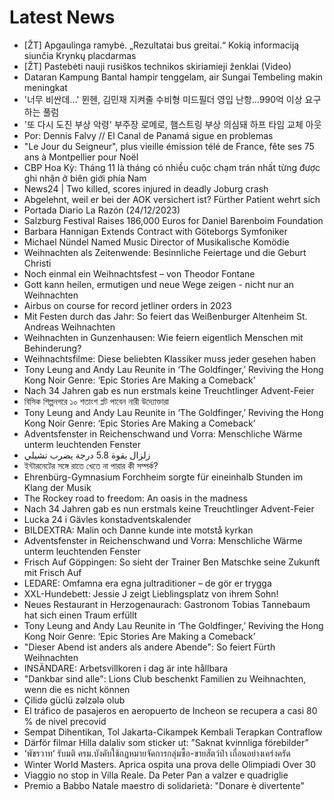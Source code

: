 # Latest News
-  [ŽT] Apgaulinga ramybė. „Rezultatai bus greitai.“ Kokią informaciją siunčia Krynkų placdarmas
-  [ŽT] Pastebėti nauji rusiškos technikos skiriamieji ženklai (Video)
-  Dataran Kampung Bantal hampir tenggelam, air Sungai Tembeling makin meningkat
-  '너무 비싼데...' 뮌헨, 김민재 지켜줄 수비형 미드필더 영입 난항...990억 이상 요구하는 풀럼
-  '또 다시 도진 부상 악령' 부주장 로메로, 햄스트링 부상 의심돼 하프 타임 교체 아웃
-  Por: Dennis Falvy // El Canal de Panamá sigue en problemas
-  "Le Jour du Seigneur", plus vieille émission télé de France, fête ses 75 ans à Montpellier pour Noël
-  CBP Hoa Kỳ: Tháng 11 là tháng có nhiều cuộc chạm trán nhất từng được ghi nhận ở biên giới phía Nam
-  News24 | Two killed, scores injured in deadly Joburg crash
-  Abgelehnt, weil er bei der AOK versichert ist? Fürther Patient wehrt sich
-  Portada Diario La Razón (24/12/2023)
-  Salzburg Festival Raises 186,000 Euros for Daniel Barenboim Foundation
-  Barbara Hannigan Extends Contract with Göteborgs Symfoniker
-  Michael Nündel Named Music Director of Musikalische Komödie⁩
-  Weihnachten als Zeitenwende: Besinnliche Feiertage und die Geburt Christi
-  Noch einmal ein Weihnachtsfest – von Theodor Fontane
-  Gott kann heilen, ermutigen und neue Wege zeigen - nicht nur an Weihnachten
-  Airbus on course for record jetliner orders in 2023
-  Mit Festen durch das Jahr: So feiert das Weißenburger Altenheim St. Andreas Weihnachten
-  Weihnachten in Gunzenhausen: Wie feiern eigentlich Menschen mit Behinderung?
-  Weihnachtsfilme: Diese beliebten Klassiker muss jeder gesehen haben
-  Tony Leung and Andy Lau Reunite in ‘The Goldfinger,’ Reviving the Hong Kong Noir Genre: ‘Epic Stories Are Making a Comeback’
-  Nach 34 Jahren gab es nun erstmals keine Treuchtlinger Advent-Feier
-  বিসিক শিল্পনগরে ১০ শতাংশ প্লট পাবেন নারী উদ্যোক্তারা
-  Tony Leung and Andy Lau Reunite in ‘The Goldfinger,’ Reviving the Hong Kong Noir Genre: ‘Epic Stories Are Making a Comeback’
-  Adventsfenster in Reichenschwand und Vorra: Menschliche Wärme unterm leuchtenden Fenster
-  زلزال بقوة 5.8 درجة يضرب تشيلي
-  ইন্টারনেটের সঙ্গে রাতে খেতে না পারার কী সম্পর্ক?
-  Ehrenbürg-Gymnasium Forchheim sorgte für eineinhalb Stunden im Klang der Musik
-  The Rockey road to freedom: An oasis in the madness
-  Nach 34 Jahren gab es nun erstmals keine Treuchtlinger Advent-Feier
-  Lucka 24 i Gävles konstadventskalender
-  BILDEXTRA: Malin och Danne kunde inte motstå kyrkan
-  Adventsfenster in Reichenschwand und Vorra: Menschliche Wärme unterm leuchtenden Fenster
-  Frisch Auf Göppingen: So sieht der Trainer Ben Matschke seine Zukunft mit Frisch Auf
-  LEDARE: Omfamna era egna jultraditioner – de gör er trygga
-  XXL-Hundebett: Jessie J zeigt Lieblingsplatz von ihrem Sohn!
-  Neues Restaurant in Herzogenaurach: Gastronom Tobias Tannebaum hat sich einen Traum erfüllt
-  Tony Leung and Andy Lau Reunite in ‘The Goldfinger,’ Reviving the Hong Kong Noir Genre: ‘Epic Stories Are Making a Comeback’
-  "Dieser Abend ist anders als andere Abende": So feiert Fürth Weihnachten
-  INSÄNDARE: Arbetsvillkoren i dag är inte hållbara
-  "Dankbar sind alle": Lions Club beschenkt Familien zu Weihnachten, wenn die es nicht können
-  Çilidə güclü zəlzələ olub
-  El tráfico de pasajeros en aeropuerto de Incheon se recupera a casi 80 % de nivel precovid
-  Sempat Dihentikan, Tol Jakarta-Cikampek Kembali Terapkan Contraflow
-  Därför filmar Hilla dalaliv som sticker ut: ”Saknat kvinnliga förebilder”
-  ‘พัชรวาท‘ รับมติ ครม.บังคับใช้กฎหมายจัดการกลุ่มซื้อ-ขายสัตว์ป่า เถื่อนอย่างเคร่งครัด
-  Winter World Masters. Aprica ospita una prova delle Olimpiadi Over 30
-  Viaggio no stop in Villa Reale. Da Peter Pan a valzer e quadriglie
-  Premio a Babbo Natale maestro di solidarietà: "Donare è divertente"
